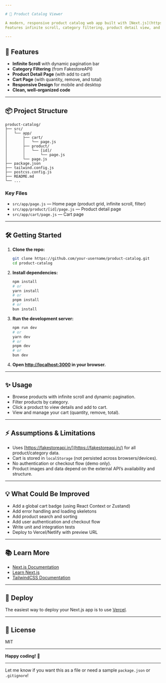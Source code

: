 ```yaml
---

# 🛒 Product Catalog Viewer

A modern, responsive product catalog web app built with [Next.js](https://nextjs.org), [React](https://react.dev), and [TailwindCSS](https://tailwindcss.com).  
Features infinite scroll, category filtering, product detail view, and a persistent cart.

---
```


## 🚀 Features

- **Infinite Scroll** with dynamic pagination bar
- **Category Filtering** (from FakestoreAPI)
- **Product Detail Page** (with add to cart)
- **Cart Page** (with quantity, remove, and total)
- **Responsive Design** for mobile and desktop
- **Clean, well-organized code**

---

## 📦 Project Structure

```
product-catalog/
├── src/
│   └── app/
│       ├── cart/
│       │   └── page.js
│       ├── product/
│       │   └── [id]/
│       │       └── page.js
│       └── page.js
├── package.json
├── tailwind.config.js
├── postcss.config.js
├── README.md
└── ...
```

### Key Files

- `src/app/page.js` — Home page (product grid, infinite scroll, filter)
- `src/app/product/[id]/page.js` — Product detail page
- `src/app/cart/page.js` — Cart page

---

## 🛠️ Getting Started

1. **Clone the repo:**
   ```bash
   git clone https://github.com/your-username/product-catalog.git
   cd product-catalog
   ```

2. **Install dependencies:**
   ```bash
   npm install
   # or
   yarn install
   # or
   pnpm install
   # or
   bun install
   ```

3. **Run the development server:**
   ```bash
   npm run dev
   # or
   yarn dev
   # or
   pnpm dev
   # or
   bun dev
   ```

4. **Open [http://localhost:3000](http://localhost:3000) in your browser.**

---

## ✨ Usage

- Browse products with infinite scroll and dynamic pagination.
- Filter products by category.
- Click a product to view details and add to cart.
- View and manage your cart (quantity, remove, total).

---

## ⚡ Assumptions & Limitations

- Uses [https://fakestoreapi.in/](https://fakestoreapi.in/) for all product/category data.
- Cart is stored in `localStorage` (not persisted across browsers/devices).
- No authentication or checkout flow (demo only).
- Product images and data depend on the external API’s availability and structure.

---

## 💡 What Could Be Improved

- Add a global cart badge (using React Context or Zustand)
- Add error handling and loading skeletons
- Add product search and sorting
- Add user authentication and checkout flow
- Write unit and integration tests
- Deploy to Vercel/Netlify with preview URL

---

## 📚 Learn More

- [Next.js Documentation](https://nextjs.org/docs)
- [Learn Next.js](https://nextjs.org/learn)
- [TailwindCSS Documentation](https://tailwindcss.com/docs)

---

## 🚀 Deploy

The easiest way to deploy your Next.js app is to use [Vercel](https://vercel.com/new?utm_medium=default-template&filter=next.js&utm_source=create-next-app&utm_campaign=create-next-app-readme).

---

## 📄 License

MIT

---

**Happy coding!** 🎉

---

Let me know if you want this as a file or need a sample `package.json` or `.gitignore`!

